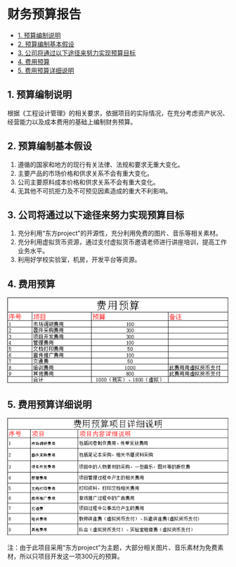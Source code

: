 # 财务预算报告

<!-- TOC depthFrom:2 -->

- [1. 预算编制说明](#1-预算编制说明)
- [2. 预算编制基本假设](#2-预算编制基本假设)
- [3. 公司将通过以下途径来努力实现预算目标](#3-公司将通过以下途径来努力实现预算目标)
- [4. 费用预算](#4-费用预算)
- [5. 费用预算详细说明](#5-费用预算详细说明)

<!-- /TOC -->

## 1. 预算编制说明

根据《工程设计管理》的相关要求，依据项目的实际情况，在充分考虑资产状况、经营能力以及成本费用的基础上编制财务预算。

## 2. 预算编制基本假设

1. 遵循的国家和地方的现行有关法律、法规和要求无重大变化。
1. 主要产品的市场价格和供求关系不会有重大变化。
1. 公司主要原料成本价格和供求关系不会有重大变化。
1. 无其他不可抗拒力及不可预见因素造成的重大不利影响。

## 3. 公司将通过以下途径来努力实现预算目标

1. 充分利用“东方project”的开源性，充分利用免费的图片、音乐等相关素材。
1. 充分利用虚拟货币资源，通过支付虚拟货币邀请老师进行讲座培训，提高工作业务水平。
1. 利用好学校实验室，机房，开发平台等资源。

## 4. 费用预算

![](./images/finance/budget.png)

## 5. 费用预算详细说明

![](./images/finance/description.png)

注：由于此项目采用“东方project”为主题，大部分相关图片、音乐素材为免费素材，所以只项目开发这一项300元的预算。
